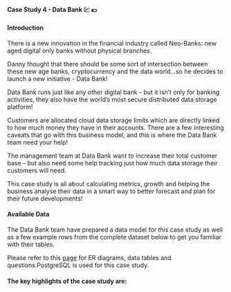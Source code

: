 #### Case Study 4 - Data Bank :chart: 	:dollar:

#### Introduction

There is a new innovation in the financial industry called Neo-Banks: new aged digital only banks without physical branches.

Danny thought that there should be some sort of intersection between these new age banks, cryptocurrency and the data world…so he decides to launch a new initiative - Data Bank!

Data Bank runs just like any other digital bank - but it isn’t only for banking activities, they also have the world’s most secure distributed data storage platform!

Customers are allocated cloud data storage limits which are directly linked to how much money they have in their accounts. There are a few interesting caveats that go with this business model, and this is where the Data Bank team need your help!

The management team at Data Bank want to increase their total customer base - but also need some help tracking just how much data storage their customers will need.

This case study is all about calculating metrics, growth and helping the business analyse their data in a smart way to better forecast and plan for their future developments!

#### Available Data

The Data Bank team have prepared a data model for this case study as well as a few example rows from the complete dataset below to get you familiar with their tables.

Please refer to this [page](https://8weeksqlchallenge.com/case-study-4/) for ER diagrams, data tables and questions.PostgreSQL is used for this case study.

#### The key highlights of the case study are:


